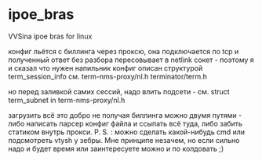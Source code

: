 # ipoe_bras
VVSina ipoe bras for linux

конфиг льётся с биллинга через проксю, она подключается по tcp и полученный ответ без разбора пересовывает в netlink сокет - поэтому я и сказал что нужен напильник 
конфиг описан структурой term_session_info см. term-nms-proxy/nl.h terminator/term.h

но перед заливкой самих сессий, надо влить подсети - см. struct term_subnet in term-nms-proxy/nl.h

загрузить всё это добро не получая биллинга можно двумя путями - либо написать парсер конфиг файла и ссыпать всё туда, либо забить статиком внутрь прокси.
P. S. : можно сделать какой-нибудь cmd или подсмотреть vtysh у зебры. Мне принципе незачем, но если сильно надо и будет время или заинтересуете можно и по колдовать ;)

